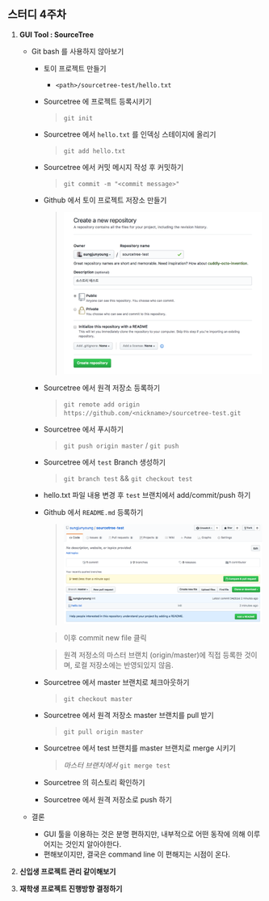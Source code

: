 ## 스터디 4주차

1. **GUI Tool : SourceTree**
    - Git bash 를 사용하지 않아보기
        - 토이 프로젝트 만들기
            - `<path>/sourcetree-test/hello.txt`
        - Sourcetree 에 프로젝트 등록시키기
            > `git init`

        - Sourcetree 에서 `hello.txt` 를 인덱싱 스테이지에 올리기
            >  `git add hello.txt`

        - Sourcetree 에서 커밋 메시지 작성 후 커밋하기
            > `git commit -m "<commit message>"`

        - Github 에서 토이 프로젝트 저장소 만들기
            > ![저장소 만들기](./make-test-repo.png)

        - Sourcetree 에서 원격 저장소 등록하기
            > `git remote add origin https://github.com/<nickname>/sourcetree-test.git`

        - Sourcetree 에서 푸시하기
            > `git push origin master` / `git push`

        - Sourcetree 에서 `test` Branch 생성하기
            > `git branch test` && `git checkout test`

        - hello.txt 파일 내용 변경 후 `test` 브랜치에서 add/commit/push 하기

        - Github 에서 `README.md` 등록하기
            > ![README.md 등록하기](./add-readme.png)

            > 이후 commit new file 클릭

            > 원격 저정소의 마스터 브랜치 (origin/master)에 직접 등록한 것이며, 로컬 저장소에는 반영되있지 않음.

        - Sourcetree 에서 master 브랜치로 체크아웃하기
            > `git checkout master`

        - Sourcetree 에서 원격 저장소 master 브랜치를 pull 받기
            > `git pull origin master`

        - Sourcetree 에서 test 브랜치를 master 브랜치로 merge 시키기
            > *마스터 브랜치에서* `git merge test`

        - Sourcetree 의 히스토리 확인하기

        - Sourcetree 에서 원격 저장소로 push 하기

    - 결론
        - GUI 툴을 이용하는 것은 분명 편하지만, 내부적으로 어떤 동작에 의해 이루어지는 것인지 알아야한다.
        - 편해보이지만, 결국은 command line 이 편해지는 시점이 온다.

2. **신입생 프로젝트 관리 같이해보기**
3. **재학생 프로젝트 진행방향 결정하기**
